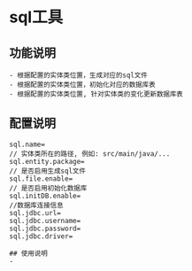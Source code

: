 # sql工具

## 功能说明
    - 根据配置的实体类位置，生成对应的sql文件
    - 根据配置的实体类位置，初始化对应的数据库表
    - 根据配置的实体类位置, 针对实体类的变化更新数据库表

## 配置说明

``` 
sql.name=
// 实体类所在的路径, 例如: src/main/java/...
sql.entity.package=
// 是否启用生成sql文件
sql.file.enable=
// 是否启用初始化数据库
sql.initDB.enable=
//数据库连接信息
sql.jdbc.url=
sql.jdbc.username=
sql.jdbc.password=
sql.jdbc.driver=

## 使用说明
- 
